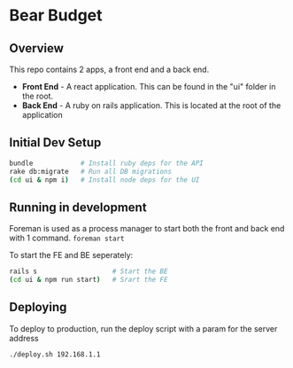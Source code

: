 # Bear Budget

## Overview
This repo contains 2 apps, a front end and a back end. 
* **Front End** - A react application. This can be found in the "ui" folder in the root.
* **Back End** - A ruby on rails application. This is located at the root of the application 

## Initial Dev Setup
```bash
bundle            # Install ruby deps for the API
rake db:migrate   # Run all DB migrations
(cd ui & npm i)   # Install node deps for the UI
```

## Running in development
Foreman is used as a process manager to start both the front and back end with 1 command.
`foreman start`

To start the FE and BE seperately:
```bash
rails s                   # Start the BE
(cd ui & npm run start)   # Srart the FE
```

## Deploying
To deploy to production, run the deploy script with a param for the server address
```bash
./deploy.sh 192.168.1.1
```